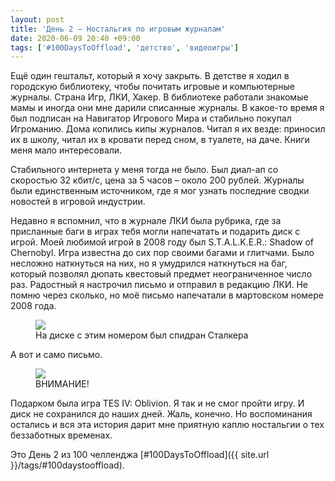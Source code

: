 ```yaml
---
layout: post
title: 'День 2 – Ностальгия по игровым журналам'
date: 2020-06-09 20:40 +09:00
tags: ['#100DaysToOffload', 'детство', 'видеоигры']
---
```


Ещё один гештальт, который я хочу закрыть. В детстве я ходил в городскую библиотеку, чтобы почитать игровые и компьютерные журналы. Страна Игр, ЛКИ, Хакер. В библиотеке работали знакомые мамы и иногда они мне дарили списанные журналы. В какое-то время я был подписан на Навигатор Игрового Мира и стабильно покупал Игроманию. Дома копились кипы журналов. Читал я их везде: приносил их в школу, читал их в кровати перед сном, в туалете, на даче. Книги меня мало интересовали.

Стабильного интернета у меня тогда не было. Был диал-ап со скоростью 32 кбит/с, цена за 5 часов – около 200 рублей. Журналы были единственным источником, где я мог узнать последние сводки новостей в игровой индустрии.

Недавно я вспомнил, что в журнале ЛКИ была рубрика, где за присланные баги в играх тебя могли напечатать и подарить диск с игрой. Моей любимой игрой в 2008 году был S.T.A.L.K.E.R.: Shadow of Chernobyl. Игра известна до сих пор своими багами и глитчами. Было несложно наткнуться на них, но я умудрился наткнуться на баг, который позволял дюпать квестовый предмет неограниченное число раз. Радостный я настрочил письмо и отправил в редакцию ЛКИ. Не помню через сколько, но моё письмо напечатали в мартовском номере 2008 года.

<figure>
  <img src="{{ site.url }}/assets/images/lki/1.jpg" data-action="zoom">
  <figcaption>На диске с этим номером был спидран Сталкера</figcaption>
</figure>

А вот и само письмо.

<figure>
  <img src="{{ site.url }}/assets/images/lki/2.jpg" data-action="zoom">
  <figcaption>ВНИМАНИЕ!</figcaption>
</figure>

Подарком была игра TES IV: Oblivion. Я так и не смог пройти игру. И диск не сохранился до наших дней. Жаль, конечно. Но воспоминания остались и вся эта история дарит мне приятную каплю ностальгии о тех беззаботных временах.

Это День 2 из 100 челленджа [#100DaysToOffload]({{ site.url }}/tags/#100daystooffload).
